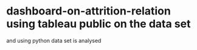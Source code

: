 # dashboard-on-attrition-relation using tableau public on the data set 
and using python data set is analysed
